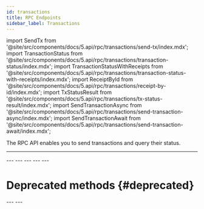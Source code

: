 ```yaml
---
id: transactions
title: RPC Endpoints
sidebar_label: Transactions
---
```


import SendTx from '@site/src/components/docs/5.api/rpc/transactions/send-tx/index.mdx';
import TransactionStatus from '@site/src/components/docs/5.api/rpc/transactions/transaction-status/index.mdx';
import TransactionStatusWithReceipts from '@site/src/components/docs/5.api/rpc/transactions/transaction-status-with-receipts/index.mdx';
import ReceiptById from '@site/src/components/docs/5.api/rpc/transactions/receipt-by-id/index.mdx';
import TxStatusResult from '@site/src/components/docs/5.api/rpc/transactions/tx-status-result/index.mdx';
import SendTransactionAsync from '@site/src/components/docs/5.api/rpc/transactions/send-transaction-async/index.mdx';
import SendTransactionAwait from '@site/src/components/docs/5.api/rpc/transactions/send-transaction-await/index.mdx';

The RPC API enables you to send transactions and query their status.

---
<SendTx />
---
<TransactionStatus />
---
<TransactionStatusWithReceipts />
---
<ReceiptById />
---
<TxStatusResult />
---

# Deprecated methods {#deprecated}

<SendTransactionAsync/>
---
<SendTransactionAwait />
---
